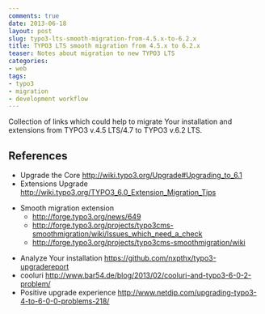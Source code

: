 ```yaml
--- 
comments: true 
date: 2013-06-18 
layout: post 
slug: typo3-lts-smooth-migration-from-4.5.x-to-6.2.x 
title: TYPO3 LTS smooth migration from 4.5.x to 6.2.x
teaser: Notes about migration to new TYPO3 LTS
categories: 
- web 
tags: 
- typo3
- migration
- development workflow
---
```


Collection of links which could help to migrate Your installation and extensions from TYPO3 v.4.5 LTS/4.7 to TYPO3 v.6.2 LTS.

## References

* Upgrade the Core http://wiki.typo3.org/Upgrade#Upgrading_to_6.1
* Extensions Upgrade http://wiki.typo3.org/TYPO3_6.0_Extension_Migration_Tips
- Smooth migration extension
  * http://forge.typo3.org/news/649
  * http://forge.typo3.org/projects/typo3cms-smoothmigration/wiki/Issues_which_need_a_check
  * http://forge.typo3.org/projects/typo3cms-smoothmigration/wiki
* Analyze Your installation https://github.com/nxpthx/typo3-upgradereport
* cooluri http://www.bar54.de/blog/2013/02/cooluri-and-typo3-6-0-2-problem/
* Positive upgrade experience http://www.netdip.com/upgrading-typo3-4-to-6-0-0-problems-218/
